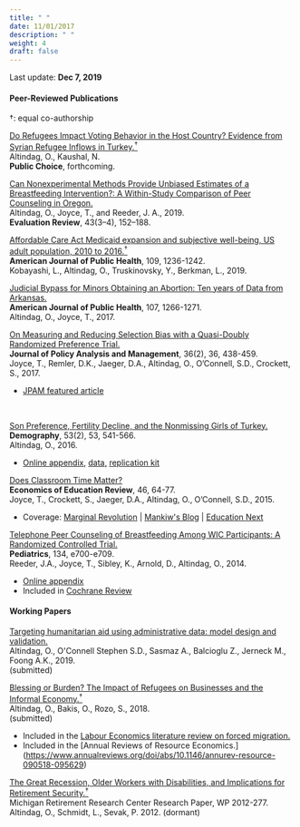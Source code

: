 ```yaml
---
title: " "
date: 11/01/2017
description: " "
weight: 4
draft: false
---
```



Last update: **Dec 7, 2019** <br>






#### **Peer-Reviewed Publications** 
&dagger;: equal co-authorship <br>

[Do Refugees Impact Voting Behavior in the Host Country? Evidence from Syrian Refugee Inflows in Turkey.<sup>&dagger;</sup>](/static/pdfs/published/AK_Oct.pdf) <br> 
Altindag, O., Kaushal, N. <br>
**Public Choice**, forthcoming.  <br> 


[Can Nonexperimental Methods Provide Unbiased Estimates of a Breastfeeding
Intervention?: A Within-Study Comparison of Peer Counseling in Oregon.](/static/pdfs/published/ER2019CanExp.pdf)   
Altindag, O., Joyce, T., and Reeder, J. A., 2019. <br> 
**Evaluation Review**, 43(3–4), 152–188.  <br>



[Affordable Care Act Medicaid expansion and subjective well-being, US adult population, 2010 to 2016.<sup>&dagger;</sup>](/static/pdfs/published/ajph2019effects.pdf) <br>
**American Journal of Public Health**, 109, 1236-1242. <br>
Kobayashi, L., Altindag, O., Truskinovsky, Y., Berkman, L., 2019. <br>


[Judicial Bypass for Minors Obtaining an Abortion: Ten years of Data from Arkansas.](/static/pdfs/published/ajph2017judicial.pdf)<br> 
 **American Journal of Public Health**, 107, 1266-1271. <br>
 Altindag, O., Joyce, T., 2017.<br>


[On Measuring and Reducing Selection Bias with a Quasi-Doubly Randomized Preference Trial.](/static/pdfs/published/jpam2017onmeas.pdf)<br> 
**Journal of Policy Analysis and Management**, 36(2), 36, 438-459. <br>
Joyce, T., Remler, D.K., Jaeger, D.A., Altindag, O., O’Connell, S.D., Crockett, S., 2017. 


* [JPAM featured article](http://www.appam.org/jpam-featured-article-on-measuring-and-reducing-selection-bias-with-a-quasi-doubly-randomized-preference-trial/)
<br>


[Son Preference, Fertility Decline, and the Nonmissing Girls of Turkey.](/static/pdfs/published/dempgraphy2016sonpr.pdf) <br> 
**Demography**, 53(2), 53, 541-566.  <br>
Altindag, O., 2016. <br>

* [Online appendix,](/static/pdfs/sup/AppendixCombined11212015.pdf) [data,](/static/rep/demography2016/replicationdata.zip) [replication kit](/static/rep/demography2016/ProgramsAndLogFiles.zip) <br> 



[Does Classroom Time Matter?](/static/pdfs/published/eer2015does.pdf) <br> 
**Economics of Education Review**, 46, 64-77. <br>
Joyce, T., Crockett, S., Jaeger, D.A., Altindag, O., O’Connell, S.D., 2015. <br>  
 
* Coverage: [Marginal Revolution](http://marginalrevolution.com/marginalrevolution/2014/04/does-classroom-time-matter.html) | [Mankiw's Blog](http://gregmankiw.blogspot.com/2014/04/do-more-lectures-improve-student.html) | [Education Next](http://educationnext.org/a-silver-lining-for-online-higher-education/) <br>


[Telephone Peer Counseling of Breastfeeding Among WIC Participants: A Randomized Controlled Trial.](/static/pdfs/published/pediatrics2014tel.pdf)  <br> **Pediatrics**, 134, e700-e709. <br> Reeder, J.A., Joyce, T., Sibley, K., Arnold, D., Altindag, O., 2014. <br>

* [Online appendix](/static/pdfs/sup/pedsap.pdf) <br> 
* Included in [Cochrane Review](https://www.cochranelibrary.com/cdsr/doi/10.1002/14651858.CD001688.pub3/epdf/full) <br> 


#### **Working Papers**

[Targeting humanitarian aid using administrative data: model design and validation.](/static/pdfs/wp/Leb_Aug2019.pdf) <br> 
Altindag, O., O'Connell Stephen S.D., Sasmaz A., Balcioglu Z., Jerneck M., Foong A.K., 2019.  <br>
(submitted) <br>


[Blessing or Burden? The Impact of Refugees on Businesses and the Informal Economy.<sup>&dagger;</sup> ](/static/pdfs/wp/AOR_May2019.pdf) <br>
Altindag, O., Bakis, O., Rozo, S., 2018.  <br>
(submitted) <br>

* Included in the [Labour Economics literature review on forced migration.](https://www.sciencedirect.com/science/article/pii/S0927537119300132?via%3Dihub) 
* Included in the [Annual Reviews of Resource Economics.] (https://www.annualreviews.org/doi/abs/10.1146/annurev-resource-090518-095629)



[The Great Recession, Older Workers with Disabilities, and Implications for Retirement Security.<sup>&dagger;</sup>](/static/pdfs/wp/wp277.pdf) <br> Michigan Retirement Research Center Research Paper, WP 2012-277. <br> 
Altindag, O., Schmidt, L., Sevak, P. 2012. (dormant)